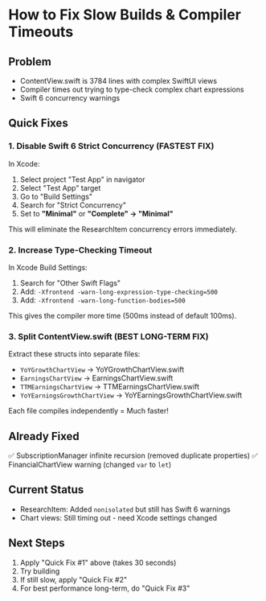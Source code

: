 # How to Fix Slow Builds & Compiler Timeouts

## Problem
- ContentView.swift is 3784 lines with complex SwiftUI views
- Compiler times out trying to type-check complex chart expressions
- Swift 6 concurrency warnings

## Quick Fixes

### 1. Disable Swift 6 Strict Concurrency (FASTEST FIX)
In Xcode:
1. Select project "Test App" in navigator
2. Select "Test App" target
3. Go to "Build Settings"
4. Search for "Strict Concurrency"
5. Set to **"Minimal"** or **"Complete" → "Minimal"**

This will eliminate the ResearchItem concurrency errors immediately.

### 2. Increase Type-Checking Timeout
In Xcode Build Settings:
1. Search for "Other Swift Flags"
2. Add: `-Xfrontend -warn-long-expression-type-checking=500`
3. Add: `-Xfrontend -warn-long-function-bodies=500`

This gives the compiler more time (500ms instead of default 100ms).

### 3. Split ContentView.swift (BEST LONG-TERM FIX)
Extract these structs into separate files:
- `YoYGrowthChartView` → YoYGrowthChartView.swift
- `EarningsChartView` → EarningsChartView.swift  
- `TTMEarningsChartView` → TTMEarningsChartView.swift
- `YoYEarningsGrowthChartView` → YoYEarningsGrowthChartView.swift

Each file compiles independently = Much faster!

## Already Fixed
✅ SubscriptionManager infinite recursion (removed duplicate properties)
✅ FinancialChartView warning (changed `var` to `let`)

## Current Status
- ResearchItem: Added `nonisolated` but still has Swift 6 warnings
- Chart views: Still timing out - need Xcode settings changed

## Next Steps
1. Apply "Quick Fix #1" above (takes 30 seconds)
2. Try building
3. If still slow, apply "Quick Fix #2"
4. For best performance long-term, do "Quick Fix #3"
